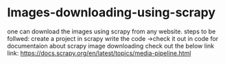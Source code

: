 # Images-downloading-using-scrapy

one can download the images using scrapy from any website.
steps to be follwed:
create a project in scrapy 
write the code ->check it out in code 
for documentaion about scrapy image downloading check out the below link
link: https://docs.scrapy.org/en/latest/topics/media-pipeline.html

